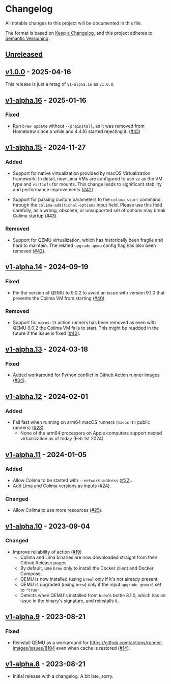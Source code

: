 # Changelog

All notable changes to this project will be documented in this file.

The format is based on [Keep a Changelog],
and this project adheres to [Semantic Versioning].

## [Unreleased]

## [v1.0.0] - 2025-04-16

This release is just a retag of `v1-alpha.16` as `v1.0.0`.

## [v1-alpha.16] - 2025-01-16

### Fixed

- Run `brew update` without `--preinstall`, as it was removed from Homebrew since a while and 4.4.16 started rejecting it. ([#45](https://github.com/douglascamata/setup-docker-macos-action/pull/45))

## [v1-alpha.15] - 2024-11-27

### Added

- Support for native virtualization provided by macOS Virtualization framework. In detail, now Lima VMs are configured to use `vz` as the VM type and `virtiofs` for mounts. This change leads to significant stability and performance improvements ([#42](https://github.com/douglascamata/setup-docker-macos-action/pull/42)).

- Support for passing custom parameters to the `colima start` command through the `colima-additional-options` input field. Please use this field carefully, as a wrong, obsolete, or unsupported set of options may break Colima startup ([#43](https://github.com/douglascamata/setup-docker-macos-action/pull/43)).

### Removed

- Support for QEMU virtualization, which has historically been fragile and hard to maintain. The related `upgrade-qemu` config flag has also been removed ([#42](https://github.com/douglascamata/setup-docker-macos-action/pull/42)).

## [v1-alpha.14] - 2024-09-19

### Fixed

- Pin the version of QEMU to 9.0.2 to avoid an issue with version 9.1.0 that prevents the Colima VM from starting ([#40](https://github.com/douglascamata/setup-docker-macos-action/pull/40)).

### Removed

- Support for `macos-13` action runners has been removed as even with QEMU 9.0.2 the Colima VM fails to start. This might be readded in the future if the issue is fixed ([#40](https://github.com/douglascamata/setup-docker-macos-action/pull/40)).

## [v1-alpha.13] - 2024-03-18

### Fixed

- Added workaround for Python conflict in Github Action runner images ([#34](https://github.com/douglascamata/setup-docker-macos-action/pull/34)).

## [v1-alpha.12] - 2024-02-01

### Added

- Fail fast when running on arm64 macOS runners (`macos-14` public runners) ([#28](https://github.com/douglascamata/setup-docker-macos-action/pull/28)).
  - None of the arm64 processors on Apple computers support nested virtualization as of today (Feb 1st 2024).

## [v1-alpha.11] - 2024-01-05

### Added

- Allow Colima to be started with `--network-address` ([#22](https://github.com/douglascamata/setup-docker-macos-action/pull/22)).
- Add Lima and Colima versions as inputs ([#24](https://github.com/douglascamata/setup-docker-macos-action/pull/24)).

### Changed

- Allow Colima to use more resources ([#25](https://github.com/douglascamata/setup-docker-macos-action/pull/25)).

## [v1-alpha.10] - 2023-09-04

### Changed

- Improve reliability of action ([#19](https://github.com/douglascamata/setup-docker-macos-action/pull/19))
  - Colima and Lima binaries are now downloaded straight from their Github Release pages
  - By default, use `brew` only to install the Docker client and Docker Compose.
  - QEMU is now installed (using `brew`) only if it's not already present.
  - QEMU is upgraded (using `brew`) only if the input `upgrade-qemu` is set to `"true"`.
  - Detects when QEMU's installed from `brew`'s bottle 8.1.0, which has an issue in the binary's signature, and reinstalls it.

## [v1-alpha.9] - 2023-08-21

### Fixed

- Reinstall QEMU as a workaround for <https://github.com/actions/runner-images/issues/8104>
  even when cache is restored ([#14](https://github.com/douglascamata/setup-docker-macos-action/pull/14)).

## [v1-alpha.8] - 2023-08-21

- Initial release with a changelog. A bit late, sorry.

<!-- Links -->
[keep a changelog]: https://keepachangelog.com/en/1.0.0/
[semantic versioning]: https://semver.org/spec/v2.0.0.html

<!-- Versions -->
[Unreleased]: https://github.com/douglascamata/setup-docker-macos-action/compare/v1.0.0...HEAD
[v1.0.0]: https://github.com/douglascamata/setup-docker-macos-action/compare/v1-alpha.16...v1.0.
[v1-alpha.16]: https://github.com/douglascamata/setup-docker-macos-action/compare/v1-alpha.15...v1-alpha.16
[v1-alpha.15]: https://github.com/douglascamata/setup-docker-macos-action/compare/v1-alpha.14...v1-alpha.15
[v1-alpha.14]: https://github.com/douglascamata/setup-docker-macos-action/compare/v1-alpha.13...v1-alpha.14
[v1-alpha.13]: https://github.com/douglascamata/setup-docker-macos-action/compare/v1-alpha.12...v1-alpha.13
[v1-alpha.12]: https://github.com/douglascamata/setup-docker-macos-action/compare/v1-alpha.11...v1-alpha.12
[v1-alpha.11]: https://github.com/douglascamata/setup-docker-macos-action/compare/v1-alpha.10...v1-alpha.11
[v1-alpha.10]: https://github.com/douglascamata/setup-docker-macos-action/compare/v1-alpha.9...v1-alpha.10
[v1-alpha.9]: https://github.com/douglascamata/setup-docker-macos-action/compare/v1-alpha.8...v1-alpha.9
[v1-alpha.8]: https://github.com/douglascamata/setup-docker-macos-action/releases/tag/v1-alpha.8
